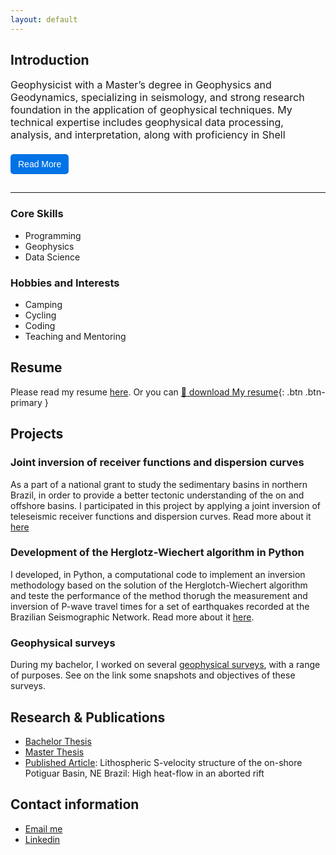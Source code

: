 ```yaml
---
layout: default
---
```


## Introduction


<style>
  .bio-container {
    max-width: 600px;
    margin: auto;
    font-size: 16px;
  }

  .bio-text {
    overflow: hidden;
    max-height: 100px; /* Show only part of the text initially */
    transition: max-height 0.3s ease-out;
  }

  .bio-text.expanded {
    max-height: 500px; /* Adjust based on your text length */
  }

  .read-more-btn {
    background-color: #0073e6;
    color: white;
    padding: 8px 12px;
    font-size: 14px;
    border: none;
    cursor: pointer;
    border-radius: 5px;
    margin-top: 5px;
    margin-bottom: 15px;
  }

  .read-more-btn:hover {
    background-color: #005bb5;
  }
</style>

<div class="bio-container">
  <p class="bio-text" id="bio">
Geophysicist with a Master’s degree in Geophysics and Geodynamics, specializing in seismology, and strong research foundation in the application of geophysical techniques. My technical expertise includes geophysical data processing, analysis, and interpretation, along with proficiency in Shell scripting, Unix-based operating systems and command-line tools. I’m also skilled in Python programming, with a focus on solving geophysical problems. I am passionate about bridging research and practical applications, proficient in tackling complex challenges, and contributing to meaningful projects.    
  </p>
  <button class="read-more-btn" onclick="toggleBio()">Read More</button>
</div>

<script>
  function toggleBio() {
    var bio = document.getElementById("bio");
    var btn = document.querySelector(".read-more-btn");

    if (bio.classList.contains("expanded")) {
      bio.classList.remove("expanded");
      btn.textContent = "Read More";
    } else {
      bio.classList.add("expanded");
      btn.textContent = "Read Less";
    }
  }
</script>

* * *
### Core Skills

- Programming
- Geophysics
- Data Science

### Hobbies and Interests

- Camping 
- Cycling
- Coding
- Teaching and Mentoring

## Resume

Please read my resume [here](./resume.html).
Or you can [📄 download My resume](assets/resume.pdf){: .btn .btn-primary }


## Projects

### Joint inversion of receiver functions and dispersion curves

As a part of a national grant to study the sedimentary basins in northern Brazil, in order to provide a better tectonic understanding of the on and offshore basins. I participated in this project by applying a joint inversion of teleseismic receiver functions and dispersion curves. Read more about it [here](joint_inversion.html)


### Development of the Herglotz-Wiechert algorithm in Python

I developed, in Python, a computational code to implement an inversion methodology based on the solution of the Herglotch-Wiechert algorithm and teste the performance of the method thorugh the measurement and inversion of P-wave travel times for a set of earthquakes recorded at the Brazilian Seismographic Network. Read more about it [here](./HW.html).

### Geophysical surveys
During my bachelor, I worked on several [geophysical surveys](./geophysical_surveys.html), with a range of purposes. See on the link some snapshots and objectives of these surveys.


## Research & Publications

+ [Bachelor Thesis](https://repositorio.ufrn.br/bitstream/123456789/34358/1/AvaliacaoInversaoHerglotz_Barbosa_2018.pdf)
+ [Master Thesis](https://repositorio.ufrn.br/bitstream/123456789/49492/1/EstruturalitosfericaBacia_Barbosa_2022.pdf)
+ [Published Article](https://www.sciencedirect.com/science/article/abs/pii/S0264370722000564): Lithospheric S-velocity structure of the on-shore Potiguar Basin, NE Brazil: High heat-flow in an aborted rift


## Contact information

* [Email me](mailto:thabita.sofiagomes@gmail.com)
* [Linkedin](https://www.linkedin.com/in/thabita-barbosa/)



